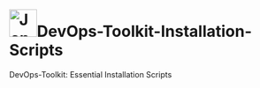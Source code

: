 # <a href="https://www.jenkins.io"><img src="https://cdn-icons-png.flaticon.com/512/6419/6419040.png" alt="Jenkins" width="50"></a>DevOps-Toolkit-Installation-Scripts

DevOps-Toolkit: Essential Installation Scripts
